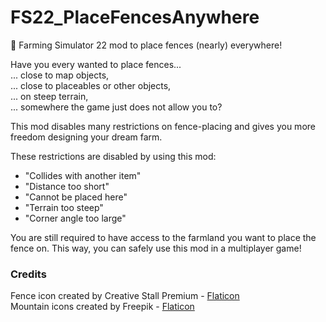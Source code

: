 # FS22_PlaceFencesAnywhere
🚜 Farming Simulator 22 mod to place fences (nearly) everywhere!

Have you every wanted to place fences...\
... close to map objects,\
... close to placeables or other objects,\
... on steep terrain,\
... somewhere the game just does not allow you to?

This mod disables many restrictions on fence-placing and gives you more freedom designing your dream farm.

These restrictions are disabled by using this mod:
- "Collides with another item"
- "Distance too short"
- "Cannot be placed here"
- "Terrain too steep"
- "Corner angle too large"

You are still required to have access to the farmland you want to place the fence on. This way, you can safely use this mod in a multiplayer game!

### Credits
Fence icon created by Creative Stall Premium - [Flaticon](https://www.flaticon.com/)\
Mountain icons created by Freepik - [Flaticon](https://www.flaticon.com/)